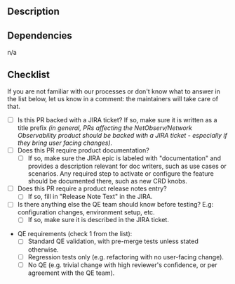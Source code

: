 ## Description

<!-- Fill-in description here -->

## Dependencies

<!-- List here any related PRs with links, that need to be pulled also for testing -->
n/a

## Checklist

If you are not familiar with our processes or don't know what to answer in the list below, let us know in a comment: the maintainers will take care of that.

* [ ] Is this PR backed with a JIRA ticket? If so, make sure it is written as a title prefix _(in general, PRs affecting the NetObserv/Network Observability product should be backed with a JIRA ticket - especially if they bring user facing changes)._
* [ ] Does this PR require product documentation?
  * [ ] If so, make sure the JIRA epic is labeled with "documentation" and provides a description relevant for doc writers, such as use cases or scenarios. Any required step to activate or configure the feature should be documented there, such as new CRD knobs.
* [ ] Does this PR require a product release notes entry?
  * [ ] If so, fill in "Release Note Text" in the JIRA.
* [ ] Is there anything else the QE team should know before testing? E.g: configuration changes, environment setup, etc.
  * [ ] If so, make sure it is described in the JIRA ticket.
* QE requirements (check 1 from the list):
  * [ ] Standard QE validation, with pre-merge tests unless stated otherwise.
  * [ ] Regression tests only (e.g. refactoring with no user-facing change).
  * [ ] No QE (e.g. trivial change with high reviewer's confidence, or per agreement with the QE team).
